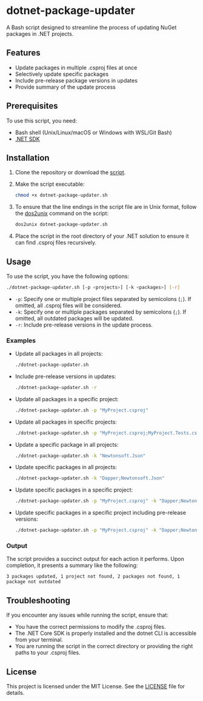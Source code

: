 # dotnet-package-updater

A Bash script designed to streamline the process of updating NuGet packages in .NET projects.

## Features

- Update packages in multiple .csproj files at once
- Selectively update specific packages
- Include pre-release package versions in updates
- Provide summary of the update process

## Prerequisites

To use this script, you need:

- Bash shell (Unix/Linux/macOS or Windows with WSL/Git Bash)
- [.NET SDK](https://dotnet.microsoft.com/en-us/download)

## Installation

1. Clone the repository or download the [script](dotnet-package-updater.sh).
2. Make the script executable:
   
   ```bash
   chmod +x dotnet-package-updater.sh
   ```

3. To ensure that the line endings in the script file are in Unix format, follow the [dos2unix](https://dos2unix.sourceforge.io/) command on the script:

   ```bash
   dos2unix dotnet-package-updater.sh
   ```
   
4. Place the script in the root directory of your .NET solution to ensure it can find .csproj files recursively.

## Usage

To use the script, you have the following options:

```bash
./dotnet-package-updater.sh [-p <projects>] [-k <packages>] [-r]
```

- `-p`: Specify one or multiple project files separated by semicolons (`;`). If omitted, all .csproj files will be considered.
- `-k`: Specify one or multiple packages separated by semicolons (`;`). If omitted, all outdated packages will be updated.
- `-r`: Include pre-release versions in the update process.

### Examples

- Update all packages in all projects:

  ```bash
  ./dotnet-package-updater.sh
  ```

- Include pre-release versions in updates:

  ```bash
  ./dotnet-package-updater.sh -r
  ```

- Update all packages in a specific project:

  ```bash
  ./dotnet-package-updater.sh -p "MyProject.csproj"
  ```
  
- Update all packages in specific projects:

  ```bash
  ./dotnet-package-updater.sh -p "MyProject.csproj;MyProject.Tests.csproj"
  ```

- Update a specific package in all projects:

  ```bash
  ./dotnet-package-updater.sh -k "Newtonsoft.Json"
  ```

- Update specific packages in all projects:

  ```bash
  ./dotnet-package-updater.sh -k "Dapper;Newtonsoft.Json"
  ```

- Update specific packages in a specific project:

  ```bash
  ./dotnet-package-updater.sh -p "MyProject.csproj" -k "Dapper;Newtonsoft.Json"
  ```

- Update specific packages in a specific project including pre-release versions:

  ```bash
  ./dotnet-package-updater.sh -p "MyProject.csproj" -k "Dapper;Newtonsoft.Json" -r
  ```

### Output

The script provides a succinct output for each action it performs. Upon completion, it presents a summary like the following:

```text
3 packages updated, 1 project not found, 2 packages not found, 1 package not outdated
```
    
## Troubleshooting

If you encounter any issues while running the script, ensure that:

- You have the correct permissions to modify the .csproj files.
- The .NET Core SDK is properly installed and the dotnet CLI is accessible from your terminal.
- You are running the script in the correct directory or providing the right paths to your .csproj files.

## License

This project is licensed under the MIT License. See the [LICENSE](LICENSE) file for details.

